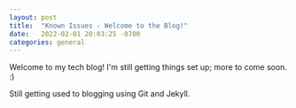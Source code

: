 ```yaml
---
layout: post
title:  "Known Issues - Welcome to the Blog!"
date:   2022-02-01 20:03:25 -0700
categories: general
---
```


Welcome to my tech blog! I'm still getting things set up; more to come soon. :)

Still getting used to blogging using Git and Jekyll.
